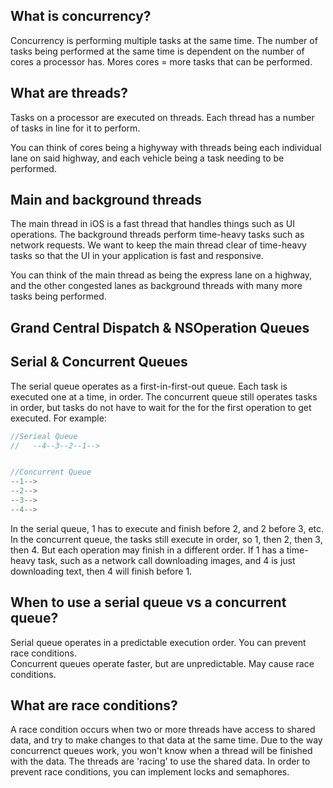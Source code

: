 ## What is concurrency?

Concurrency is performing multiple tasks at the same time. The number of tasks being performed at the same time is dependent on the number of cores a processor has. Mores cores = more tasks that can be performed.

## What are threads?

Tasks on a processor are executed on threads. Each thread has a number of tasks in line for it to perform. 


You can think of cores being a highyway with threads being each individual lane on said highway, and each vehicle being a task needing to be performed.

## Main and background threads

The main thread in iOS is a fast thread that handles things such as UI operations. The background threads perform time-heavy tasks such as network requests. We want to keep the main thread clear of time-heavy tasks so that the UI in your application is fast and responsive. 

You can think of the main thread as being the express lane on a highway, and the other congested lanes as background threads with many more tasks being performed.

## Grand Central Dispatch & NSOperation Queues


## Serial & Concurrent Queues

The serial queue operates as a first-in-first-out queue. Each task is executed one at a time, in order. 
The concurrent queue still operates tasks in order, but tasks do not have to wait for the for the first operation to get executed.
For example: 
```swift
//Serieal Queue
//   --4--3--2--1-->


//Concurrent Queue
--1-->
--2-->
--3-->
--4-->
```
In the serial queue, 1 has to execute and finish before 2, and 2 before 3, etc.  
In the concurrent queue, the tasks still execute in order, so 1, then 2, then 3, then 4. But each operation may finish in a different order. If 1 has a time-heavy task, such as a network call downloading images, and 4 is just downloading text, then 4 will finish before 1.

## When to use a serial queue vs a concurrent queue?

Serial queue operates in a predictable execution order. You can prevent race conditions.  
Concurrent queues operate faster, but are unpredictable. May cause race conditions.

## What are race conditions?

A race condition occurs when two or more threads have access to shared data, and try to make changes to that data at the same time. Due to the way concurrenct queues work, you won't know when a thread will be finished with the data. The threads are 'racing' to use the shared data. In order to prevent race conditions, you can implement locks and semaphores.
